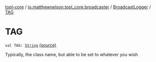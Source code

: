 [topl-core](../../index.md) / [io.matthewnelson.topl_core.broadcaster](../index.md) / [BroadcastLogger](index.md) / [TAG](./-t-a-g.md)

# TAG

`val TAG: `[`String`](https://kotlinlang.org/api/latest/jvm/stdlib/kotlin/-string/index.html) [(source)](https://github.com/05nelsonm/TorOnionProxyLibrary-Android/blob/master/topl-core/src/main/java/io/matthewnelson/topl_core/broadcaster/BroadcastLogger.kt#L99)

Typically, the class name, but able to be set to whatever you wish

